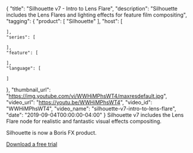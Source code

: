 {
  "title": "Silhouette v7 - Intro to Lens Flare",
  "description": "Silhouette includes the Lens Flares and lighting effects for feature film compositing",
  "tagging": {
    "product": [
      "Silhouette"
    ],
    "host": [

    ],
    "series": [

    ],
    "feature": [

    ],
    "language": [

    ]
  },
  "thumbnail_url": "https://img.youtube.com/vi/WWHiMPhsWT4/maxresdefault.jpg",
  "video_url": "https://youtu.be/WWHiMPhsWT4",
  "video_id": "WWHiMPhsWT4",
  "video_name": "silhouette-v7-intro-to-lens-flare",
  "date": "2019-09-04T00:00:00-04:00"
}
Silhouette v7 includes the Lens Flare node for realistic and fantastic visual effects compositing. 

Silhouette is now a Boris FX product.

[Download a free trial](https://www.silhouettefx.com/silhouette/ "Download")
